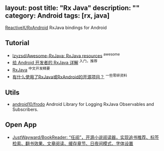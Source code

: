 layout: post
title: "Rx Java"
description: ""
category: Android
tags: [rx, java]
---

[ReactiveX/RxAndroid](https://github.com/ReactiveX/RxAndroid) RxJava bindings for Android

## Tutorial

- [lzyzsd/Awesome-RxJava: RxJava resources](https://github.com/lzyzsd/Awesome-RxJava) <sup>awesome</sup>
- [给 Android 开发者的 RxJava 详解](http://gank.io/post/560e15be2dca930e00da1083) <sup>入门，推荐</sup>
- [RxJava](http://www.devtf.cn/?s=RxJava) <sup>中文开发精要</sup>
- [有什么使用了RxJava或RxAndroid的开源项目？](http://www.zhihu.com/question/35511144) <sup>一些零碎资料</sup>

## Utils

- [android10/frodo](https://github.com/android10/frodo) Android Library for Logging RxJava Observables and Subscribers.

## Open App

- [JustWayward/BookReader: “任阅”，开源小说阅读器，实现追书推荐、标签检索、翻书效果、文章阅读、缓存章节、日夜间模式、字体设置](https://github.com/JustWayward/BookReader)
